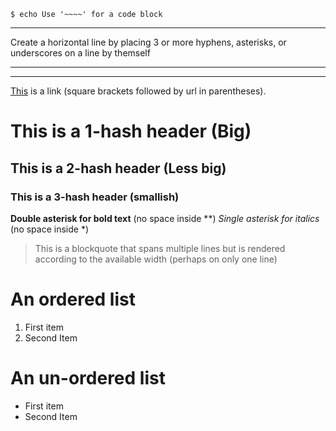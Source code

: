 
~~~~
$ echo Use '~~~~' for a code block
~~~~

----
Create a horizontal line by placing 3 or more hyphens, asterisks,
or underscores on a line by themself
***
___


[This](http:/...) is a link (square brackets followed by url in parentheses).


# This is a 1-hash header  (Big)
## This is a 2-hash header (Less big)
### This is a 3-hash header (smallish)

**Double asterisk for bold text** (no space inside **)
*Single asterisk for italics* (no space inside *)

> This is a
blockquote
that spans
multiple lines but is rendered according to the available width (perhaps on only one line)

# An ordered list
1. First item
2. Second Item

# An un-ordered list
- First item
- Second Item
